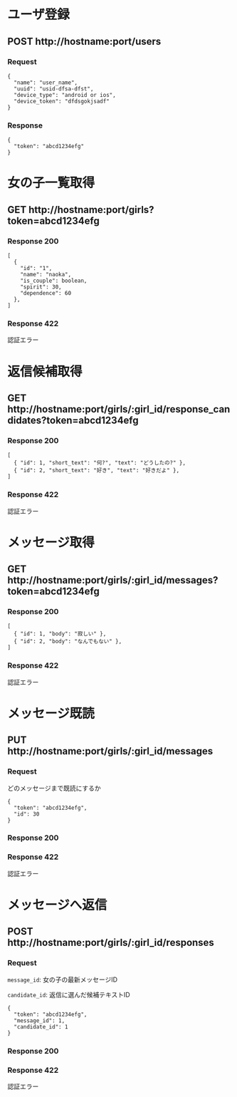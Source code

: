 # ユーザ登録

## POST http://hostname:port/users

### Request

```
{
  "name": "user_name",
  "uuid": "usid-dfsa-dfst",
  "device_type": "android or ios",
  "device_token": "dfdsgokjsadf"
}
```

### Response

```
{
  "token": "abcd1234efg"
}
```

# 女の子一覧取得

## GET http://hostname:port/girls?token=abcd1234efg

### Response 200

```
[
  {
    "id": "1",
    "name": "naoka",
    "is_couple": boolean,
    "spirit": 30,
    "dependence": 60
  },
]
```

### Response 422

認証エラー

# 返信候補取得

## GET http://hostname:port/girls/:girl_id/response_candidates?token=abcd1234efg

### Response 200

```
[
  { "id": 1, "short_text": "何?", "text": "どうしたの?" },
  { "id": 2, "short_text": "好き", "text": "好きだよ" },
]
```

### Response 422

認証エラー

# メッセージ取得

## GET http://hostname:port/girls/:girl_id/messages?token=abcd1234efg

### Response 200

```
[
  { "id": 1, "body": "寂しい" },
  { "id": 2, "body": "なんでもない" },
]
```

### Response 422

認証エラー

# メッセージ既読

## PUT http://hostname:port/girls/:girl_id/messages

### Request

どのメッセージまで既読にするか

```
{
  "token": "abcd1234efg",
  "id": 30
}
```

### Response 200

### Response 422

認証エラー

# メッセージへ返信

## POST http://hostname:port/girls/:girl_id/responses

### Request

`message_id`: 女の子の最新メッセージID

`candidate_id`: 返信に選んだ候補テキストID

```
{
  "token": "abcd1234efg",
  "message_id": 1,
  "candidate_id": 1
}
```

### Response 200

### Response 422

認証エラー
